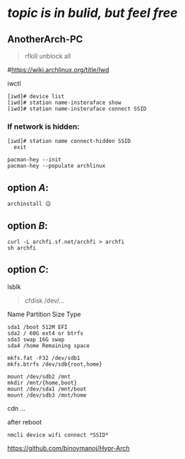# *topic is in bulid, but feel free*

## AnotherArch-PC
> rfkill unblock all

#https://wiki.archlinux.org/title/Iwd

iwctl
```
[iwd]# device list
[iwd]# station name-insteraface show
[iwd]# station name-insteraface connect SSID
```
### If network is hidden:

```
[iwd]# station name connect-hidden SSID
  exit
```
```
pacman-hey --init
pacman-hey --populate archlinux
```

## option *A*:
```
archinstall 😉
```
## option *B*:
```
curl -L archfi.sf.net/archfi > archfi
sh archfi
```
## option *C*:
lsblk
>cfdisk /dev/...

Name Partition Size Type
```
sda1 /boot 512M EFI
sda2 / 60G ext4 or btrfs
sda3 swap 16G swap
sda4 /home Remaining space
```
```
mkfs.fat -F32 /dev/sdb1
mkfs.btrfs /dev/sdb{root,home}
```
```
mount /dev/sdb2 /mnt
mkdir /mnt/{home,boot}
mount /dev/sda1 /mnt/boot
mount /dev/sdb3 /mnt/home
```
cdn ...

after reboot
```
nmcli device wifi connect *SSID*
```
https://github.com/binoymanoj/Hypr-Arch
